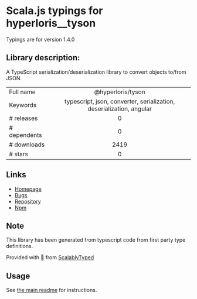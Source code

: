 
# Scala.js typings for hyperloris__tyson

Typings are for version 1.4.0

## Library description:
A TypeScript serialization/deserialization library to convert objects to/from JSON.

|                    |                 |
| ------------------ | :-------------: |
| Full name          | @hyperloris/tyson |
| Keywords           | typescript, json, converter, serialization, deserialization, angular |
| # releases         | 0 |
| # dependents       | 0 |
| # downloads        | 2419 |
| # stars            | 0 |

## Links
- [Homepage](https://github.com/hyperloris/tyson#readme)
- [Bugs](https://github.com/hyperloris/tyson/issues)
- [Repository](https://github.com/hyperloris/tyson)
- [Npm](https://www.npmjs.com/package/%40hyperloris%2Ftyson)
    


## Note
This library has been generated from typescript code from first party type definitions.

Provided with :purple_heart: from [ScalablyTyped](https://github.com/oyvindberg/ScalablyTyped)

## Usage
See [the main readme](../../readme.md) for instructions.


